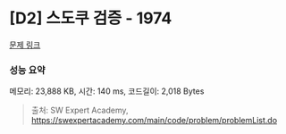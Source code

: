# [D2] 스도쿠 검증 - 1974 

[문제 링크](https://swexpertacademy.com/main/code/problem/problemDetail.do?contestProbId=AV5Psz16AYEDFAUq) 

### 성능 요약

메모리: 23,888 KB, 시간: 140 ms, 코드길이: 2,018 Bytes



> 출처: SW Expert Academy, https://swexpertacademy.com/main/code/problem/problemList.do